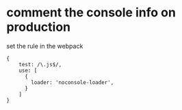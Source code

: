# comment the console info on production

set the rule in the webpack

```
{
    test: /\.js$/,
    use: [
      {
        loader: 'noconsole-loader',
      }
    ]
}
```

